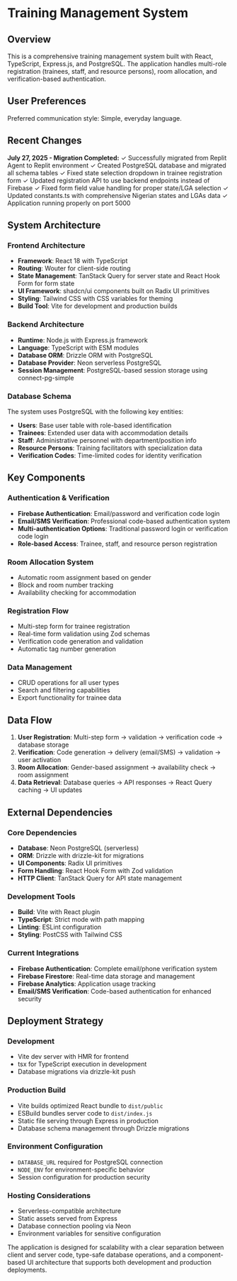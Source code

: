 # Training Management System

## Overview

This is a comprehensive training management system built with React, TypeScript, Express.js, and PostgreSQL. The application handles multi-role registration (trainees, staff, and resource persons), room allocation, and verification-based authentication.

## User Preferences

Preferred communication style: Simple, everyday language.

## Recent Changes

**July 27, 2025 - Migration Completed:**
✓ Successfully migrated from Replit Agent to Replit environment
✓ Created PostgreSQL database and migrated all schema tables
✓ Fixed state selection dropdown in trainee registration form
✓ Updated registration API to use backend endpoints instead of Firebase
✓ Fixed form field value handling for proper state/LGA selection
✓ Updated constants.ts with comprehensive Nigerian states and LGAs data
✓ Application running properly on port 5000

## System Architecture

### Frontend Architecture
- **Framework**: React 18 with TypeScript
- **Routing**: Wouter for client-side routing
- **State Management**: TanStack Query for server state and React Hook Form for form state
- **UI Framework**: shadcn/ui components built on Radix UI primitives
- **Styling**: Tailwind CSS with CSS variables for theming
- **Build Tool**: Vite for development and production builds

### Backend Architecture
- **Runtime**: Node.js with Express.js framework
- **Language**: TypeScript with ESM modules
- **Database ORM**: Drizzle ORM with PostgreSQL
- **Database Provider**: Neon serverless PostgreSQL
- **Session Management**: PostgreSQL-based session storage using connect-pg-simple

### Database Schema
The system uses PostgreSQL with the following key entities:
- **Users**: Base user table with role-based identification
- **Trainees**: Extended user data with accommodation details
- **Staff**: Administrative personnel with department/position info
- **Resource Persons**: Training facilitators with specialization data
- **Verification Codes**: Time-limited codes for identity verification

## Key Components

### Authentication & Verification
- **Firebase Authentication**: Email/password and verification code login
- **Email/SMS Verification**: Professional code-based authentication system
- **Multi-authentication Options**: Traditional password login or verification code login
- **Role-based Access**: Trainee, staff, and resource person registration

### Room Allocation System
- Automatic room assignment based on gender
- Block and room number tracking
- Availability checking for accommodation

### Registration Flow
- Multi-step form for trainee registration
- Real-time form validation using Zod schemas
- Verification code generation and validation
- Automatic tag number generation

### Data Management
- CRUD operations for all user types
- Search and filtering capabilities
- Export functionality for trainee data

## Data Flow

1. **User Registration**: Multi-step form → validation → verification code → database storage
2. **Verification**: Code generation → delivery (email/SMS) → validation → user activation
3. **Room Allocation**: Gender-based assignment → availability check → room assignment
4. **Data Retrieval**: Database queries → API responses → React Query caching → UI updates

## External Dependencies

### Core Dependencies
- **Database**: Neon PostgreSQL (serverless)
- **ORM**: Drizzle with drizzle-kit for migrations
- **UI Components**: Radix UI primitives
- **Form Handling**: React Hook Form with Zod validation
- **HTTP Client**: TanStack Query for API state management

### Development Tools
- **Build**: Vite with React plugin
- **TypeScript**: Strict mode with path mapping
- **Linting**: ESLint configuration
- **Styling**: PostCSS with Tailwind CSS

### Current Integrations
- **Firebase Authentication**: Complete email/phone verification system
- **Firebase Firestore**: Real-time data storage and management
- **Firebase Analytics**: Application usage tracking
- **Email/SMS Verification**: Code-based authentication for enhanced security

## Deployment Strategy

### Development
- Vite dev server with HMR for frontend
- tsx for TypeScript execution in development
- Database migrations via drizzle-kit push

### Production Build
- Vite builds optimized React bundle to `dist/public`
- ESBuild bundles server code to `dist/index.js`
- Static file serving through Express in production
- Database schema management through Drizzle migrations

### Environment Configuration
- `DATABASE_URL` required for PostgreSQL connection
- `NODE_ENV` for environment-specific behavior
- Session configuration for production security

### Hosting Considerations
- Serverless-compatible architecture
- Static assets served from Express
- Database connection pooling via Neon
- Environment variables for sensitive configuration

The application is designed for scalability with a clear separation between client and server code, type-safe database operations, and a component-based UI architecture that supports both development and production deployments.